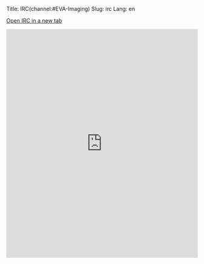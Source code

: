 Title: IRC(channel:#EVA-Imaging)
Slug: irc
Lang: en

<p><a href="http://webchat.freenode.net/?channels=EVA-Imaging" target="_blank">Open IRC in a new tab</a></p>
<iframe geo=China width=100% height=600 src=http://webchat.freenode.net/?channels=EVA-Imaging frameborder=0 allowfullscreen> </iframe>


